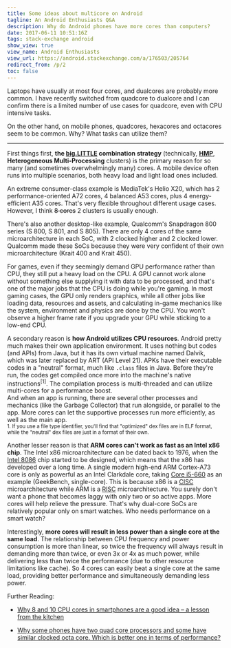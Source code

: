 ```yaml
---
title: Some ideas about multicore on Android
tagline: An Android Enthusiasts Q&A
description: Why do Android phones have more cores than computers?
date: 2017-06-11 10:51:16Z
tags: stack-exchange android
show_view: true
view_name: Android Enthusiasts
view_url: https://android.stackexchange.com/a/176503/205764
redirect_from: /p/2
toc: false
---
```


Laptops have usually at most four cores, and dualcores are probably more common. I have recently switched from quadcore to dualcore and I can confirm there is a limited number of use cases for quadcore, even with CPU intensive tasks.

On the other hand, on mobile phones, quadcores, hexacores and octacores seem to be common. Why? What tasks can utilize them?

---

First things first, **the [big.LITTLE][big-little] combination strategy** (technically, [**HMP**][hc], **Heterogeneous Multi-Processing** clusters) is the primary reason for so many (and sometimes overwhelmingly many) cores. A mobile device often runs into multiple scenarios, both heavy load and light load ones included.

An extreme consumer-class example is MediaTek's Helio X20, which has 2 performance-oriented A72 cores, 4 balanced A53 cores, plus 4 energy-efficient A35 cores. That's very flexible throughout different usage cases. However, I think <s>8 cores</s> 2 clusters is usually enough.

There's also another desktop-like example, Qualcomm's Snapdragon 800 series (S 800, S 801, and S 805). There are only 4 cores of the same microarchitecture in each SoC, with 2 clocked higher and 2 clocked lower. Qualcomm made these SoCs because they were very confident of their own microarchitecture (Krait 400 and Krait 450).

For games, even if they seemingly demand GPU performance rather than CPU, they still put a heavy load on the CPU. A GPU cannot work alone without something else supplying it with data to be processed, and that's one of the major jobs that the CPU is doing while you're gaming. In most gaming cases, the GPU only renders graphics, while all other jobs like loading data, resources and assets, and calculating in-game mechanics like the system, environment and physics are done by the  CPU. You won't observe a higher frame rate if you upgrade your GPU while sticking to a low-end CPU.

A secondary reason is **how Android utilizes CPU resources**. Android pretty much makes their own application environment. It uses nothing but codes (and APIs) from Java, but it has its own virtual machine named Dalvik, which was later replaced by ART (API Level 21). APKs have their executable codes in a "neutral" format, much like `.class` files in Java. Before they're run, the codes get compiled once more into the machine's native instructions<sup>\[1]</sup>. The compilation process is multi-threaded and can utilize multi-cores for a performance boost.  
And when an app is running, there are several other processes and mechanics (like the Garbage Collector) that run alongside, or parallel to the app. More cores can let the supportive processes run more efficiently, as well as the main app.  
<sub>1. If you use a file type identifier, you'll find that "optimized" dex files are in ELF format, while the "neutral" dex files are just in a format of their own.</sub>

Another lesser reason is that **ARM cores can't work as fast as an Intel x86 chip**. The Intel x86 microarchitecture can be dated back to 1976, when the [Intel 8086][intel-8086] chip started to be designed, which means that the x86 has developed over a long time. A single modern high-end ARM Cortex-A73 core is only as powerful as an Intel Clarkdale core, taking [Core i5-660][gb-i5-660] as an example (GeekBench, single-core). This is because x86 is a [CISC][cisc] microarchitecture while ARM is a [RISC][risc] microarchitecture. You surely don't want a phone that becomes laggy with only two or so active apps. More cores will help relieve the pressure. That's why dual-core SoCs are relatively popular only on smart watches. Who needs performance on a smart watch?

Interestingly, **more cores will result in less power than a single core at the same load**. The relationship between CPU frequency and power consumption is more than linear, so twice the frequency will always result in demanding more than twice, or even 3x or 4x as much power, while delivering less than twice the performance (due to other resource limitations like cache). So 4 cores can easily beat a single core at the same load, providing better performance and simultaneously demanding less power.

Further Reading:

- [Why 8 and 10 CPU cores in smartphones are a good idea – a lesson from the kitchen](http://www.androidauthority.com/why-8-and-10-cpu-cores-in-smartphones-are-a-good-idea-607894/)  
- [Why some phones have two quad core processors and some have similar clocked octa core. Which is better one in terms of performance?](https://www.quora.com/Why-some-phones-have-two-quad-core-processors-and-some-have-similar-clocked-octa-core-Which-is-better-one-in-terms-of-performance?share=1)  

  [big-little]: https://en.wikipedia.org/wiki/ARM_big.LITTLE
  [hc]: https://en.m.wikipedia.org/wiki/Heterogeneous_computing
  [intel-8086]: https://en.wikipedia.org/wiki/Intel_8086
  [cisc]: https://en.wikipedia.org/wiki/Complex_instruction_set_computer
  [risc]: https://en.wikipedia.org/wiki/Reduced_instruction_set_computer
  [gb-i5-660]: http://browser.primatelabs.com/geekbench3/search?q=i5-660
